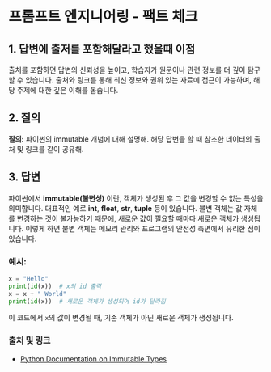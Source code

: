 
# 프롬프트 엔지니어링 - 팩트 체크

## 1. 답변에 출저를 포함해달라고 했을때 이점
출처를 포함하면 답변의 신뢰성을 높이고, 학습자가 원문이나 관련 정보를 더 깊이 탐구할 수 있습니다. 출처와 링크를 통해 최신 정보와 권위 있는 자료에 접근이 가능하며, 해당 주제에 대한 깊은 이해를 돕습니다.

## 2. 질의
**질의:** 파이썬의 immutable 개념에 대해 설명해. 해당 답변을 할 때 참조한 데이터의 출처 및 링크를 같이 공유해.

## 3. 답변
파이썬에서 **immutable(불변성)** 이란, 객체가 생성된 후 그 값을 변경할 수 없는 특성을 의미합니다. 대표적인 예로 **int**, **float**, **str**, **tuple** 등이 있습니다. 불변 객체는 값 자체를 변경하는 것이 불가능하기 때문에, 새로운 값이 필요할 때마다 새로운 객체가 생성됩니다. 이렇게 하면 불변 객체는 메모리 관리와 프로그램의 안전성 측면에서 유리한 점이 있습니다.

### 예시:
```python
x = "Hello"
print(id(x))  # x의 id 출력
x = x + " World"
print(id(x))  # 새로운 객체가 생성되어 id가 달라짐
```

이 코드에서 `x`의 값이 변경될 때, 기존 객체가 아닌 새로운 객체가 생성됩니다.

### 출처 및 링크
- [Python Documentation on Immutable Types](https://docs.python.org/3/)
